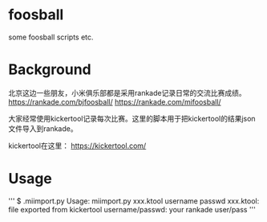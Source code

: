 # foosball
some foosball scripts etc.

# Background
北京这边一些朋友，小米俱乐部都是采用rankade记录日常的交流比赛成绩。
https://rankade.com/bjfoosball/
https://rankade.com/mifoosball/

大家经常使用kickertool记录每次比赛。这里的脚本用于把kickertool的结果json文件导入到rankade。

kickertool在这里：
https://kickertool.com/

# Usage
'''
$ .miimport.py 
Usage: miimport.py xxx.ktool username passwd <skip>
         xxx.ktool: file exported from kickertool
         username/passwd: your rankade user/pass
'''
